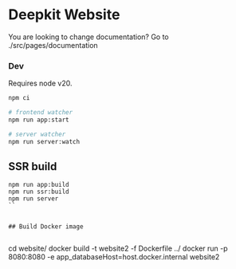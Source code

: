 # Deepkit Website

You are looking to change documentation? Go to ./src/pages/documentation

### Dev

Requires node v20.

```sh
npm ci

# frontend watcher
npm run app:start

# server watcher
npm run server:watch 
```

## SSR build

```
npm run app:build
npm run ssr:build
npm run server
``


## Build Docker image


```
cd website/
docker build -t website2 -f Dockerfile ../
docker run -p 8080:8080 -e app_databaseHost=host.docker.internal website2
```
